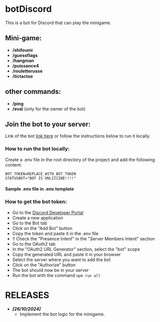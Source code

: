 # botDiscord

This is a bot for Discord that can play the minigame.

## Mini-game: 
- **/shifoumi** 
- **/guessflags**
- **/hangman**
- **/puissance4**
- **/rouletterusse**
- **/tictactoe**

## other commands:
- **/ping**
- **/eval** (only for the owner of the bot)

## Join the bot to your server:

Link of the bot [link here](https://discord.com/oauth2/authorize?client_id=1297584486393057331&permissions=8&integration_type=0&scope=bot) or follow the instructions below to run it locally.

### How to run the bot locally:
Create a .env file in the root directory of the project and add the following content:
```
BOT_TOKEN=REPLACE_WITH_BOT_TOKEN
STATUSBOT="BOT IS ONLIIIINE!!!!"
```
#### Sample .env file in .env.template

### How to get the bot token:
- Go to the [Discord Developer Portal](https://discord.com/developers/applications)
- Create a new application
- Go to the Bot tab
- Click on the "Add Bot" button
- Copy the token and paste it in the .env file
- !! Check the "Presence Intent" in the "Server Members Intent" section
- Go to the OAuth2 tab
- In the "OAuth2 URL Generator" section, select the "bot" scope
- Copy the generated URL and paste it in your browser
- Select the server where you want to add the bot
- Click on the "Authorize" button
- The bot should now be in your server
- Run the bot with the command `npm run all`



# RELEASES
- **_[26/10/2024]_**
    - Implement the bot logic for the minigame.